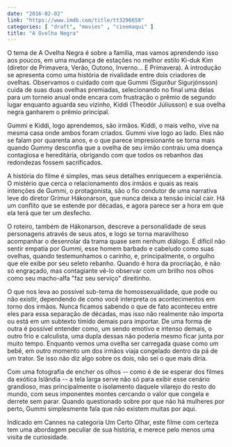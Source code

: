 ```yaml
---
date: "2016-02-02"
link: "https://www.imdb.com/title/tt3296658"
categories: [ "draft", "movies" , "cinemaqui" ]
title: "A Ovelha Negra"
---
```

O tema de A Ovelha Negra é sobre a família, mas vamos aprendendo isso aos poucos, em uma mudança de estações no melhor estilo Ki-duk Kim (diretor de Primavera, Verão, Outono, Inverno... E Primavera). A introdução se apresenta como uma história de rivalidade entre dois criadores de ovelhas. Observamos o cuidado com que Gummi (Sigurður Sigurjónsson) cuida de suas duas ovelhas premiadas, selecionando no final uma delas para um torneio anual onde encara com frustração o prêmio de segundo lugar enquanto aguarda seu vizinho, Kiddi (Theodór Júlíusson) e sua ovelha negra ganharem o prêmio principal.

Gummi e Kiddi, logo aprendemos, são irmãos. Kiddi, o mais velho, vive na mesma casa onde ambos foram criados. Gummi vive logo ao lado. Eles não se falam por quarenta anos, e o que parece impresionante se torna mais quando Gummy desconfia que a ovelha de seu irmão contraiu uma doença contagiosa e hereditária, obrigando com que todos os rebanhos das redondezas fossem sacrificados.

A história do filme é simples, mas seus detalhes enriquecem a experiência. O mistério que cerca o relacionamento dos irmãos e quais as reais intenções de Gummi, o protagonista, são o fio condutor de uma narrativa leve do diretor Grímur Hákonarson, que nunca deixa a tensão inicial cair. Há um conflito que se estende por décadas, e agora parece ser a hora em que ela terá que ter um desfecho.

O roteiro, também de Hákonarson, descreve a personalidade de seus personagens através de seus atos, e logo se torna maravilhoso acompanhar o desenrolar da trama quase sem nenhum diálogo. É difícil não sentir empatia por Gummi, esse homem barbado e cabeludo como suas ovelhas, quando testemunhamos o carinho, e, principalmente, o orgulho que ele exibe por seu seleto rebanho. Quando é hora da procriação, é não só engraçado, mas contagiante vê-lo observar com um brilho nos olhos como seu macho-alfa "faz seu serviço" direitinho.

O que nos leva ao possível sub-tema de homossexualidade, que pode ou não existir, dependendo de como você interpreta os acontecimentos em torno dos irmãos. Nunca ficamos sabendo o que de fato aconteceu entre eles para essa separação de décadas, mas isso não realmente não importa ou está em um subtexto tímido demais para importar. De uma forma de outra é possível entender como, um sendo emotivo e intenso demais, o outro frio e calculista, uma dupla dessas não poderia mesmo ficar junta por muito tempo. Enquanto vemos uma ovelha ser carregada quase como um bebê, em outro momento um dos irmãos viaja congelado dentro da pá de um trator. Se isso não diz algo sobre os dois, não sei o que mais diria.

Com uma fotografia de encher os olhos -- como é de se esperar dos filmes da exótica Islândia -- a tela larga serve não só para exibir esse cenário grandioso, mas principalmente o isolamento daquele vilarejo do resto do mundo, com seus imponentes montes cercando o valor que congela e derrete sem parar. Quando questionado sobre por que não há mulheres por perto, Gummi simplesmente fala que não existem muitas por aqui.

Indicado em Cannes na categoria Um Certo Olhar, este filme com certeza tem uma abordagem peculiar de sua história, e merece pelo menos uma visita de curiosidade.
